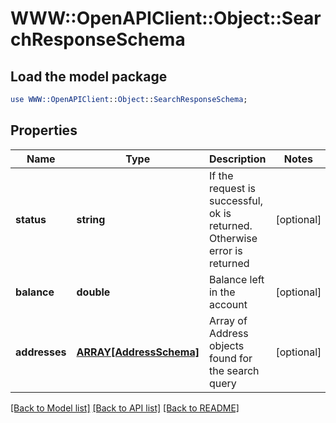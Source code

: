 # WWW::OpenAPIClient::Object::SearchResponseSchema

## Load the model package
```perl
use WWW::OpenAPIClient::Object::SearchResponseSchema;
```

## Properties
Name | Type | Description | Notes
------------ | ------------- | ------------- | -------------
**status** | **string** | If the request is successful, ok is returned. Otherwise error is returned | [optional] 
**balance** | **double** | Balance left in the account | [optional] 
**addresses** | [**ARRAY[AddressSchema]**](AddressSchema.md) | Array of Address objects found for the search query | [optional] 

[[Back to Model list]](../README.md#documentation-for-models) [[Back to API list]](../README.md#documentation-for-api-endpoints) [[Back to README]](../README.md)



